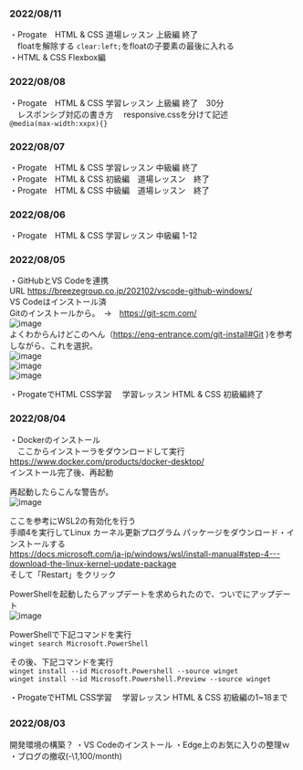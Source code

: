 ### 2022/08/11  
・Progate　HTML & CSS 道場レッスン 上級編 終了  
　floatを解除する `clear:left;`をfloatの子要素の最後に入れる  
・HTML & CSS Flexbox編  
### 2022/08/08
  ・Progate　HTML & CSS 学習レッスン 上級編 終了　30分  
  　レスポンシブ対応の書き方
  　responsive.cssを分けて記述  
    `@media(max-width:xxpx){}`

### 2022/08/07
  ・Progate　HTML & CSS 学習レッスン 中級編 終了  
  ・Progate　HTML & CSS 初級編　道場レッスン　終了  
  ・Progate　HTML & CSS 中級編　道場レッスン　終了  



### 2022/08/06
  ・Progate　HTML & CSS 学習レッスン 中級編 1-12


### 2022/08/05
・GitHubとVS Codeを連携  
URL https://breezegroup.co.jp/202102/vscode-github-windows/  
VS Codeはインストール済  
Gitのインストールから。　→　https://git-scm.com/  
![image](https://user-images.githubusercontent.com/102006535/183086639-e28d2360-8645-413b-a378-43360196bed1.png)  
よくわからんけどこのへん（https://eng-entrance.com/git-install#Git )を参考しながら、これを選択。    
![image](https://user-images.githubusercontent.com/102006535/183087094-34333aa7-1d66-4eae-b2d0-d612e5dc9c00.png)  
![image](https://user-images.githubusercontent.com/102006535/183087264-c0162864-f655-4195-b986-1e9507aa97a1.png)  
![image](https://user-images.githubusercontent.com/102006535/183087322-8f532d7e-17f7-4bf6-8f4f-eb801fa783a1.png)  
  
  ・ProgateでHTML CSS学習
　学習レッスン HTML & CSS 初級編終了
  
  
### 2022/08/04
・Dockerのインストール  
　ここからインストーラをダウンロードして実行  
 https://www.docker.com/products/docker-desktop/  
 インストール完了後、再起動  
   
 再起動したらこんな警告が。  
![image](https://user-images.githubusercontent.com/102006535/182847531-6a5e9459-6884-43ed-aa70-9bdfbadd0e77.png)  
  
ここを参考にWSL2の有効化を行う  
手順4を実行してLinux カーネル更新プログラム パッケージをダウンロード・インストールする  
https://docs.microsoft.com/ja-jp/windows/wsl/install-manual#step-4---download-the-linux-kernel-update-package  
そして「Restart」をクリック  
  
PowerShellを起動したらアップデートを求められたので、ついでにアップデート  
![image](https://user-images.githubusercontent.com/102006535/182848449-aaf1d631-b210-4e4e-8e98-79ce043c7569.png)  
  
PowerShellで下記コマンドを実行  
`winget search Microsoft.PowerShell`
  
その後、下記コマンドを実行  
`winget install --id Microsoft.Powershell --source winget`  
`winget install --id Microsoft.Powershell.Preview --source winget`

・ProgateでHTML CSS学習
　学習レッスン HTML & CSS 初級編の1~18まで

### 2022/08/03　
開発環境の構築？
・VS Codeのインストール
・Edge上のお気に入りの整理ｗ
・ブログの撤収(-\1,100/month)

